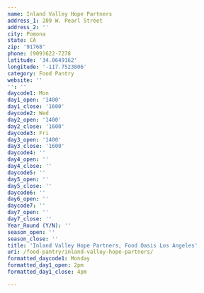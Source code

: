 ```yaml
---
name: Inland Valley Hope Partners
address_1: 209 W. Pearl Street
address_2: ''
city: Pomona
state: CA
zip: '91768'
phone: (909)622-7278
latitude: '34.0649162'
longitude: '-117.7523806'
category: Food Pantry
website: ''
'': ''
daycode1: Mon
day1_open: '1400'
day1_close: '1600'
daycode2: Wed
day2_open: '1400'
day2_close: '1600'
daycode3: Fri
day3_open: '1400'
day3_close: '1600'
daycode4: ''
day4_open: ''
day4_close: ''
daycode5: ''
day5_open: ''
day5_close: ''
daycode6: ''
day6_open: ''
daycode7: ''
day7_open: ''
day7_close: ''
Year_Round (Y/N): ''
season_open: ''
season_close: ''
title: 'Inland Valley Hope Partners, Food Oasis Los Angeles'
uri: /food-pantry/inland-valley-hope-partners/
formatted_daycode1: Monday
formatted_day1_open: 2pm
formatted_day1_close: 4pm

---
```

